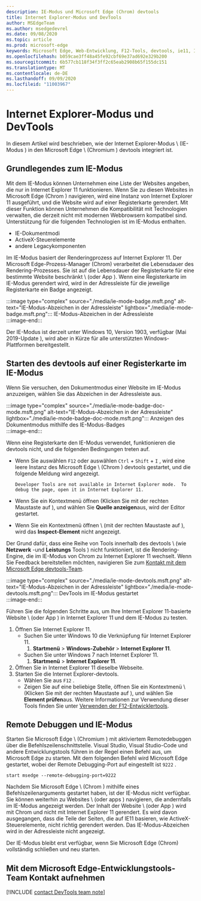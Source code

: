 ```yaml
---
description: IE-Modus und Microsoft Edge (Chrom) devtools
title: Internet Explorer-Modus und DevTools
author: MSEdgeTeam
ms.author: msedgedevrel
ms.date: 09/08/2020
ms.topic: article
ms.prod: microsoft-edge
keywords: Microsoft Edge, Web-Entwicklung, F12-Tools, devtools, ie11, Internet Explorer 11, IE-Modus
ms.openlocfilehash: b059cae3ff48a45fe92cbf69e37ad692e329b200
ms.sourcegitcommit: 6b577cb118f34f3ff2c65eab2908b65f155dc151
ms.translationtype: MT
ms.contentlocale: de-DE
ms.lasthandoff: 09/09/2020
ms.locfileid: "11003967"
---
```

# Internet Explorer-Modus und DevTools  

In diesem Artikel wird beschrieben, wie der Internet Explorer-Modus \ (IE-Modus \) in den Microsoft Edge \ (Chromium \) devtools integriert ist.  

## Grundlegendes zum IE-Modus  

Mit dem IE-Modus können Unternehmen eine Liste der Websites angeben, die nur in Internet Explorer 11 funktionieren.  Wenn Sie zu diesen Websites in Microsoft Edge (Chrom \) navigieren, wird eine Instanz von Internet Explorer 11 ausgeführt, und die Website wird auf einer Registerkarte gerendert.  Mit dieser Funktion können Unternehmen die Kompatibilität mit Technologien verwalten, die derzeit nicht mit modernen Webbrowsern kompatibel sind.  Unterstützung für die folgenden Technologien ist im IE-Modus enthalten.  

*   IE-Dokumentmodi  
*   ActiveX-Steuerelemente  
*   andere Legacykomponenten  

Im IE-Modus basiert der Renderingprozess auf Internet Explorer 11.  Der Microsoft Edge-Prozess-Manager (Chrom) verarbeitet die Lebensdauer des Rendering-Prozesses.  Sie ist auf die Lebensdauer der Registerkarte für eine bestimmte Website beschränkt \ (oder App \).  Wenn eine Registerkarte im IE-Modus gerendert wird, wird in der Adressleiste für die jeweilige Registerkarte ein Badge angezeigt.  

:::image type="complex" source="./media/ie-mode-badge.msft.png" alt-text="IE-Modus-Abzeichen in der Adressleiste" lightbox="./media/ie-mode-badge.msft.png":::
   IE-Modus-Abzeichen in der Adressleiste  
:::image-end:::  

Der IE-Modus ist derzeit unter Windows 10, Version 1903, verfügbar (Mai 2019-Update \), wird aber in Kürze für alle unterstützten Windows-Plattformen bereitgestellt.  

## Starten des devtools auf einer Registerkarte im IE-Modus  

Wenn Sie versuchen, den Dokumentmodus einer Website im IE-Modus anzuzeigen, wählen Sie das Abzeichen in der Adressleiste aus.  

:::image type="complex" source="./media/ie-mode-badge-doc-mode.msft.png" alt-text="IE-Modus-Abzeichen in der Adressleiste" lightbox="./media/ie-mode-badge-doc-mode.msft.png":::
   Anzeigen des Dokumentmodus mithilfe des IE-Modus-Badges  
:::image-end:::  

Wenn eine Registerkarte den IE-Modus verwendet, funktionieren die devtools nicht, und die folgenden Bedingungen treten auf.

*   Wenn Sie auswählen `F12` oder auswählen `Ctrl` + `Shift` + `I` , wird eine leere Instanz des Microsoft Edge \ (Chrom \) devtools gestartet, und die folgende Meldung wird angezeigt.  
    
    ```text
    Developer Tools are not available in Internet Explorer mode.  To debug the page, open it in Internet Explorer 11.
    ```  
    
*   Wenn Sie ein Kontextmenü öffnen (Klicken Sie mit der rechten Maustaste auf \), und wählen Sie **Quelle anzeigen**aus, wird der Editor gestartet.  
*   Wenn Sie ein Kontextmenü öffnen \ (mit der rechten Maustaste auf \), wird das **Inspect-Element** nicht angezeigt.  

Der Grund dafür, dass eine Reihe von Tools innerhalb des devtools \ (wie **Netzwerk** -und **Leistungs** Tools \) nicht funktioniert, ist die Rendering-Engine, die im IE-Modus von Chrom zu Internet Explorer 11 wechselt.  Wenn Sie Feedback bereitstellen möchten, navigieren Sie zum [Kontakt mit dem Microsoft Edge devtools-Team](#getting-in-touch-with-the-microsoft-edge-devtools-team).  

:::image type="complex" source="./media/ie-mode-devtools.msft.png" alt-text="IE-Modus-Abzeichen in der Adressleiste" lightbox="./media/ie-mode-devtools.msft.png":::
   DevTools im IE-Modus gestartet  
:::image-end:::  

Führen Sie die folgenden Schritte aus, um Ihre Internet Explorer 11-basierte Website \ (oder App \) in Internet Explorer 11 und dem IE-Modus zu testen.  

1.  Öffnen Sie Internet Explorer 11.  
    *   Suchen Sie unter Windows 10 die Verknüpfung für Internet Explorer 11.
        1.  **Startmenü**  >  **Windows-Zubehör**  >  **Internet Explorer 11**.  
    *   Suchen Sie unter Windows 7 nach Internet Explorer 11.
        1.  **Startmenü**  >  **Internet Explorer 11**.  
1.  Öffnen Sie in Internet Explorer 11 dieselbe Webseite.  
1.  Starten Sie die Internet Explorer-devtools.  
    *   Wählen Sie aus `F12` .  
    *   Zeigen Sie auf eine beliebige Stelle, öffnen Sie ein Kontextmenü \ (Klicken Sie mit der rechten Maustaste auf \), und wählen Sie **Element prüfen**aus.  Weitere Informationen zur Verwendung dieser Tools finden Sie unter [Verwenden der F12-Entwicklertools][PreviousVersionsWindowsInternetExplorerDeveloperSamplesbg182326].  

## Remote Debuggen und IE-Modus  

Starten Sie Microsoft Edge \ (Chromium \) mit aktiviertem Remotedebuggen über die Befehlszeilenschnittstelle.  Visual Studio, Visual Studio-Code und andere Entwicklungstools führen in der Regel einen Befehl aus, um Microsoft Edge zu starten.  Mit dem folgenden Befehl wird Microsoft Edge gestartet, wobei der Remote Debugging-Port auf eingestellt ist `9222` .  

```shell
start msedge --remote-debugging-port=9222
```  

Nachdem Sie Microsoft Edge \ (Chrom \) mithilfe eines Befehlszeilenarguments gestartet haben, ist der IE-Modus nicht verfügbar.  Sie können weiterhin zu Websites \ (oder apps \) navigieren, die andernfalls im IE-Modus angezeigt werden. Der Inhalt der Website \ (oder App \) wird mit Chrom und nicht mit Internet Explorer 11 gerendert.  Es wird davon ausgegangen, dass die Teile der Seiten, die auf IE11 basieren, wie ActiveX-Steuerelemente, nicht richtig gerendert werden.  Das IE-Modus-Abzeichen wird in der Adressleiste nicht angezeigt.  

Der IE-Modus bleibt erst verfügbar, wenn Sie Microsoft Edge (Chrom) vollständig schließen und neu starten.  

## Mit dem Microsoft Edge-Entwicklungstools-Team Kontakt aufnehmen  

[!INCLUDE [contact DevTools team note](./includes/contact-devtools-team-note.md)]  

<!-- links -->  

[PreviousVersionsWindowsInternetExplorerDeveloperSamplesbg182326]: /previous-versions/windows/internet-explorer/ie-developer/samples/bg182326(v%3dvs.85) "Verwenden der F12-Entwicklertools | Microsoft docs"  